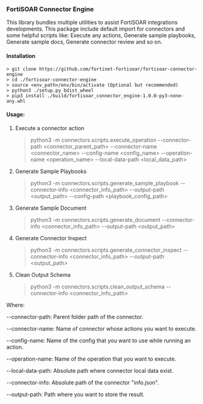 ### FortiSOAR Connector Engine

This library bundles multiple utilities to assist FortiSOAR integrations developments. This package include default import for 
connectors and some helpful scripts like: Execute any actions, Generate sample playbooks, Generate sample docs,
Generate connector review and so on.

#### Installation
    > git clone https://github.com/fortinet-fortisoar/fortisoar-connector-engine
    > cd ./fortisoar-connector-engine
    > source <env_path>/env/bin/activate (Optional but recommended)
    > python3 ./setup.py bdist_wheel
    > pip3 install ./build/fortisoar_connector_engine-1.0.0-py3-none-any.whl

#### Usage:
1. Execute a connector action
    > python3 -m connectors.scripts.execute_operation --connector-path <connector_parent_path> --connector-name <connector_name> --config-name <config_name> --operation-name <operation_name> --local-data-path <local_data_path>
    
2. Generate Sample Playbooks
    > python3 -m connectors.scripts.generate_sample_playbook --connector-info <connector_info_path> --output-path <output_path> --config-path <playbook_config_path>

3. Generate Sample Document
   > python3 -m connectors.scripts.generate_document --connector-info <connector_info_path> --output-path <output_path>

4. Generate Connector Inspect
   > python3 -m connectors.scripts.generate_connector_inspect --connector-info <connector_info_path> --output-path <output_path>

5. Clean Output Schema
   > python3 -m connectors.scripts.clean_output_schema --connector-info <connector_info_path>

Where:

--connector-path: Parent folder path of the connector.

--connector-name: Name of connector whose actions you want to execute.

--config-name: Name of the config that you want to use while running an action.

--operation-name: Name of the operation that you want to execute.

--local-data-path: Absolute path where connector local data exist.

--connector-info: Absolute path of the connector "info.json".

--output-path: Path where you want to store the result.



